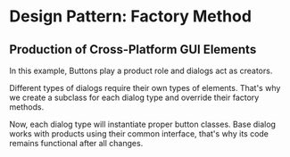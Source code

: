 # Design Pattern: Factory Method
## Production of Cross-Platform GUI Elements
In this example, Buttons play a product role and dialogs act as creators.

Different types of dialogs require their own types of elements. That's why we create a subclass for each dialog type and override their factory methods.

Now, each dialog type will instantiate proper button classes. Base dialog works with products using their common interface, that's why its code remains functional after all changes.